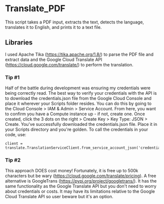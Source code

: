 # Translate_PDF
This script takes a PDF input, extracts the text, detects the language, translates it to English, and prints it to a text file.

## Libraries
I used Apache Tika (https://tika.apache.org/1.8/) to parse the PDF file and extract data and the Google Cloud Translate API (https://cloud.google.com/translate/) to perform the translation. 

### Tip #1 

Half of the battle during development was ensuring my credentials were being correctly read. The best way to verify your credentials with the API is to download the credentials.json file from the Google Cloud Console and place it wherever your Scripts folder resides. You can do this by going to the Cloud Console > IAM & Admin > Service Account. From here, you want to confirm you have a Compute instance up - if not, create one. Once created, click the 3 dots on the right > Create Key > Key Type: JSON > Create. You've successfully downloaded the credentials.json file. Place it in your Scripts directory and you're golden. To call the credentials in your code, use:
```
client = translate.TranslationServiceClient.from_service_account_json('credentials.json')
```

### Tip #2

This approach DOES cost money! Fortunately, it is free up to 500k characters but be wary (https://cloud.google.com/translate/pricing). A free alternative is GoogleTrans (https://pypi.org/project/googletrans/). It has the same functionality as the Google Translate API but you don't need to worry about credentials or costs. It may have its limitations relative to the Google Cloud Translate API so user beware but it's an option. 
